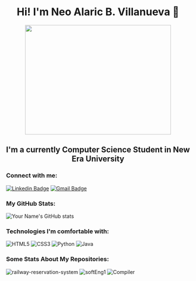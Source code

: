 # <div align="center"> Hi! I'm Neo Alaric B. Villanueva  👋 </div>
<p align="center">
  <img width="400" height="300" src="https://user-images.githubusercontent.com/74038190/212748842-9fcbad5b-6173-4175-8a61-521f3dbb7514.gif">
</p>

## <div align="center"> I'm a currently Computer Science Student in New Era University </div>

### Connect with me:
[![Linkedin Badge](https://img.shields.io/badge/-LinkedIn-blue?style=flat-square&logo=Linkedin&logoColor=white&link=https://www.linkedin.com/in/neo-alaric-villanueva-888527291/)](https://www.linkedin.com/in/neo-alaric-villanueva-888527291/)
[![Gmail Badge](https://img.shields.io/badge/-Gmail-c14438?style=flat-square&logo=Gmail&logoColor=white&link=mailto:neoalaric.villanueva@gmail.com)](mailto:neoalaric.villanueva@gmail.com)

### My GitHub Stats:
![Your Name's GitHub stats](https://github-readme-stats.vercel.app/api?username=neoalaricv&count_private=true&show_icons=true&theme=tokyonight)

### Technologies I'm comfortable with:
![HTML5](https://img.shields.io/badge/-HTML5-E34F26?style=flat-square&logo=html5&logoColor=white)
![CSS3](https://img.shields.io/badge/-CSS3-1572B6?style=flat-square&logo=css3)
![Python](https://img.shields.io/badge/-Python-3776AB?style=flat-square&logo=python&logoColor=white)
![Java](https://img.shields.io/badge/-Java-007396?style=flat-square&logo=java&logoColor=white)

### Some Stats About My Repositories:
![railway-reservation-system](https://github-readme-stats.vercel.app/api/pin/?username=neoalaricv&repo=railway-reservation-system&theme=tokyonight)
![softEng1](https://github-readme-stats.vercel.app/api/pin/?username=neoalaricv&repo=softEng1&theme=tokyonight)
![Compiler](https://github-readme-stats.vercel.app/api/pin/?username=neoalaricv&repo=Compiler&theme=tokyonight)


